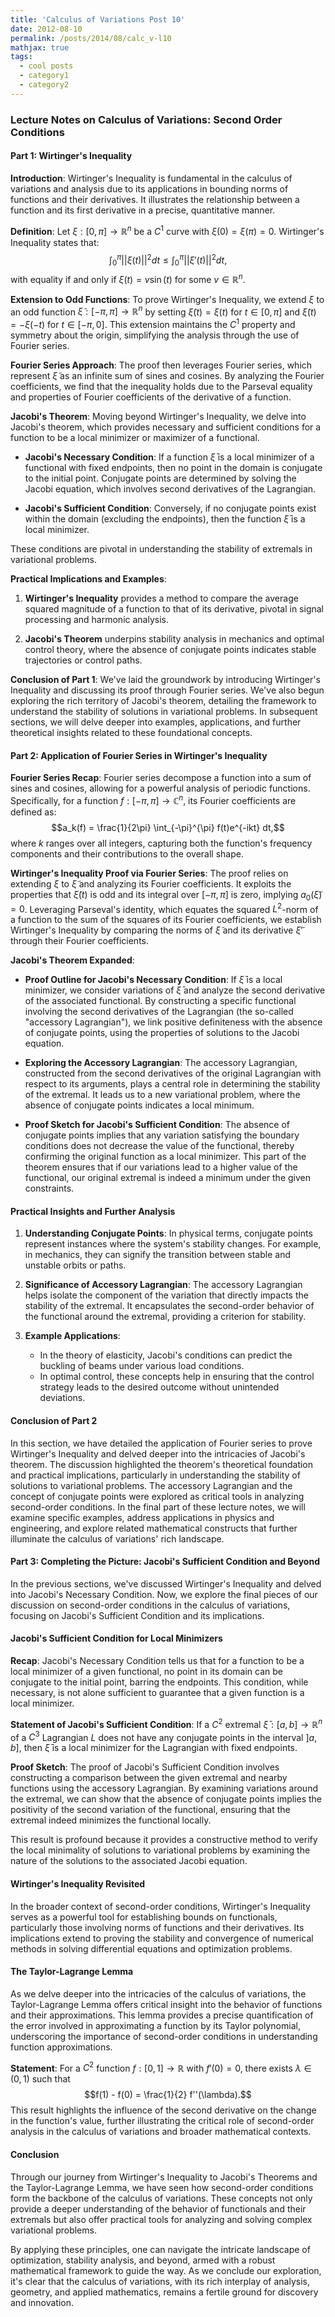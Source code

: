 ```yaml
---
title: 'Calculus of Variations Post 10'
date: 2012-08-10
permalink: /posts/2014/08/calc_v-l10
mathjax: true
tags:
  - cool posts
  - category1
  - category2
---
```




### Lecture Notes on Calculus of Variations: Second Order Conditions

#### Part 1: Wirtinger's Inequality

**Introduction**:
Wirtinger's Inequality is fundamental in the calculus of variations and analysis due to its applications in bounding norms of functions and their derivatives. It illustrates the relationship between a function and its first derivative in a precise, quantitative manner.

**Definition**:
Let $\xi: [0, \pi] \rightarrow \mathbb{R}^n$ be a $C^1$ curve with $\xi(0) = \xi(\pi) = 0$. Wirtinger's Inequality states that:
$$\int_{0}^{\pi} ||\xi(t)||^2 dt \leq \int_{0}^{\pi} ||\xi'(t)||^2 dt,$$
with equality if and only if $\xi(t) = v \sin(t)$ for some $v \in \mathbb{R}^n$.

**Extension to Odd Functions**:
To prove Wirtinger's Inequality, we extend $\xi$ to an odd function $\tilde{\xi}: [-\pi, \pi] \rightarrow \mathbb{R}^n$ by setting $\tilde{\xi}(t) = \xi(t)$ for $t \in [0, \pi]$ and $\tilde{\xi}(t) = -\xi(-t)$ for $t \in [-\pi, 0]$. This extension maintains the $C^1$ property and symmetry about the origin, simplifying the analysis through the use of Fourier series.

**Fourier Series Approach**:
The proof then leverages Fourier series, which represent $\tilde{\xi}$ as an infinite sum of sines and cosines. By analyzing the Fourier coefficients, we find that the inequality holds due to the Parseval equality and properties of Fourier coefficients of the derivative of a function.

**Jacobi's Theorem**:
Moving beyond Wirtinger's Inequality, we delve into Jacobi's theorem, which provides necessary and sufficient conditions for a function to be a local minimizer or maximizer of a functional. 

- **Jacobi's Necessary Condition**: If a function $\bar{\xi}$ is a local minimizer of a functional with fixed endpoints, then no point in the domain is conjugate to the initial point. Conjugate points are determined by solving the Jacobi equation, which involves second derivatives of the Lagrangian.
  
- **Jacobi's Sufficient Condition**: Conversely, if no conjugate points exist within the domain (excluding the endpoints), then the function $\bar{\xi}$ is a local minimizer.

These conditions are pivotal in understanding the stability of extremals in variational problems.

**Practical Implications and Examples**:
1. **Wirtinger's Inequality** provides a method to compare the average squared magnitude of a function to that of its derivative, pivotal in signal processing and harmonic analysis.

2. **Jacobi's Theorem** underpins stability analysis in mechanics and optimal control theory, where the absence of conjugate points indicates stable trajectories or control paths.

**Conclusion of Part 1**:
We've laid the groundwork by introducing Wirtinger's Inequality and discussing its proof through Fourier series. We've also begun exploring the rich territory of Jacobi's theorem, detailing the framework to understand the stability of solutions in variational problems. In subsequent sections, we will delve deeper into examples, applications, and further theoretical insights related to these foundational concepts.


#### Part 2: Application of Fourier Series in Wirtinger's Inequality

**Fourier Series Recap**:
Fourier series decompose a function into a sum of sines and cosines, allowing for a powerful analysis of periodic functions. Specifically, for a function $f: [-\pi, \pi] \rightarrow \mathbb{C}^n$, its Fourier coefficients are defined as:
$$a_k(f) = \frac{1}{2\pi} \int_{-\pi}^{\pi} f(t)e^{-ikt} dt,$$
where $k$ ranges over all integers, capturing both the function's frequency components and their contributions to the overall shape.

**Wirtinger's Inequality Proof via Fourier Series**:
The proof relies on extending $\xi$ to $\tilde{\xi}$ and analyzing its Fourier coefficients. It exploits the properties that $\tilde{\xi}(t)$ is odd and its integral over $[-\pi, \pi]$ is zero, implying $a_0(\tilde{\xi}) = 0$. Leveraging Parseval's identity, which equates the squared $L^2$-norm of a function to the sum of the squares of its Fourier coefficients, we establish Wirtinger's Inequality by comparing the norms of $\tilde{\xi}$ and its derivative $\tilde{\xi}'$ through their Fourier coefficients.

**Jacobi's Theorem Expanded**:

- **Proof Outline for Jacobi's Necessary Condition**: If $\bar{\xi}$ is a local minimizer, we consider variations of $\bar{\xi}$ and analyze the second derivative of the associated functional. By constructing a specific functional involving the second derivatives of the Lagrangian (the so-called "accessory Lagrangian"), we link positive definiteness with the absence of conjugate points, using the properties of solutions to the Jacobi equation.

- **Exploring the Accessory Lagrangian**: The accessory Lagrangian, constructed from the second derivatives of the original Lagrangian with respect to its arguments, plays a central role in determining the stability of the extremal. It leads us to a new variational problem, where the absence of conjugate points indicates a local minimum.

- **Proof Sketch for Jacobi's Sufficient Condition**: The absence of conjugate points implies that any variation satisfying the boundary conditions does not decrease the value of the functional, thereby confirming the original function as a local minimizer. This part of the theorem ensures that if our variations lead to a higher value of the functional, our original extremal is indeed a minimum under the given constraints.

#### Practical Insights and Further Analysis

1. **Understanding Conjugate Points**: In physical terms, conjugate points represent instances where the system's stability changes. For example, in mechanics, they can signify the transition between stable and unstable orbits or paths.

2. **Significance of Accessory Lagrangian**: The accessory Lagrangian helps isolate the component of the variation that directly impacts the stability of the extremal. It encapsulates the second-order behavior of the functional around the extremal, providing a criterion for stability.

3. **Example Applications**:
   - In the theory of elasticity, Jacobi's conditions can predict the buckling of beams under various load conditions.
   - In optimal control, these concepts help in ensuring that the control strategy leads to the desired outcome without unintended deviations.

#### Conclusion of Part 2

In this section, we have detailed the application of Fourier series to prove Wirtinger's Inequality and delved deeper into the intricacies of Jacobi's theorem. The discussion highlighted the theorem's theoretical foundation and practical implications, particularly in understanding the stability of solutions to variational problems. The accessory Lagrangian and the concept of conjugate points were explored as critical tools in analyzing second-order conditions. In the final part of these lecture notes, we will examine specific examples, address applications in physics and engineering, and explore related mathematical constructs that further illuminate the calculus of variations' rich landscape.


#### Part 3: Completing the Picture: Jacobi's Sufficient Condition and Beyond

In the previous sections, we've discussed Wirtinger's Inequality and delved into Jacobi's Necessary Condition. Now, we explore the final pieces of our discussion on second-order conditions in the calculus of variations, focusing on Jacobi's Sufficient Condition and its implications.

#### Jacobi's Sufficient Condition for Local Minimizers

**Recap**: Jacobi's Necessary Condition tells us that for a function to be a local minimizer of a given functional, no point in its domain can be conjugate to the initial point, barring the endpoints. This condition, while necessary, is not alone sufficient to guarantee that a given function is a local minimizer.

**Statement of Jacobi's Sufficient Condition**: If a $C^2$ extremal $\bar{\xi}: [a, b] \rightarrow \mathbb{R}^n$ of a $C^3$ Lagrangian $L$ does not have any conjugate points in the interval $]a, b]$, then $\bar{\xi}$ is a local minimizer for the Lagrangian with fixed endpoints.

**Proof Sketch**:
The proof of Jacobi's Sufficient Condition involves constructing a comparison between the given extremal and nearby functions using the accessory Lagrangian. By examining variations around the extremal, we can show that the absence of conjugate points implies the positivity of the second variation of the functional, ensuring that the extremal indeed minimizes the functional locally.

This result is profound because it provides a constructive method to verify the local minimality of solutions to variational problems by examining the nature of the solutions to the associated Jacobi equation.

#### Wirtinger's Inequality Revisited

In the broader context of second-order conditions, Wirtinger's Inequality serves as a powerful tool for establishing bounds on functionals, particularly those involving norms of functions and their derivatives. Its implications extend to proving the stability and convergence of numerical methods in solving differential equations and optimization problems.

#### The Taylor-Lagrange Lemma

As we delve deeper into the intricacies of the calculus of variations, the Taylor-Lagrange Lemma offers critical insight into the behavior of functions and their approximations. This lemma provides a precise quantification of the error involved in approximating a function by its Taylor polynomial, underscoring the importance of second-order conditions in understanding function approximations.

**Statement**: For a $C^2$ function $f: [0, 1] \rightarrow \mathbb{R}$ with $f'(0) = 0$, there exists $\lambda \in (0, 1)$ such that
$$f(1) - f(0) = \frac{1}{2} f''(\lambda).$$
This result highlights the influence of the second derivative on the change in the function's value, further illustrating the critical role of second-order analysis in the calculus of variations and broader mathematical contexts.

#### Conclusion

Through our journey from Wirtinger's Inequality to Jacobi's Theorems and the Taylor-Lagrange Lemma, we have seen how second-order conditions form the backbone of the calculus of variations. These concepts not only provide a deeper understanding of the behavior of functionals and their extremals but also offer practical tools for analyzing and solving complex variational problems.

By applying these principles, one can navigate the intricate landscape of optimization, stability analysis, and beyond, armed with a robust mathematical framework to guide the way. As we conclude our exploration, it's clear that the calculus of variations, with its rich interplay of analysis, geometry, and applied mathematics, remains a fertile ground for discovery and innovation.